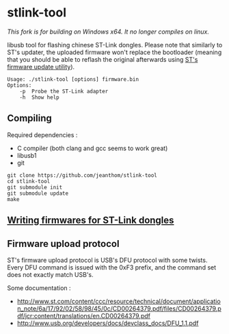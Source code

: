 # stlink-tool

_This fork is for building on Windows x64. It no longer compiles on linux._

libusb tool for flashing chinese ST-Link dongles. Please note that similarly to ST's updater, the uploaded firmware won't replace the bootloader (meaning that you should be able to reflash the original afterwards using [ST's firmware update utility](http://www.st.com/en/development-tools/stsw-link007.html)).

```
Usage: ./stlink-tool [options] firmware.bin
Options:
	-p	Probe the ST-Link adapter
	-h	Show help
```

## Compiling

Required dependencies :

 * C compiler (both clang and gcc seems to work great)
 * libusb1
 * git

```
git clone https://github.com/jeanthom/stlink-tool
cd stlink-tool
git submodule init
git submodule update
make
```

## [Writing firmwares for ST-Link dongles](docs/writing-firmware.md)

## Firmware upload protocol

ST's firmware upload protocol is USB's DFU protocol with some twists. Every DFU command is issued with the 0xF3 prefix, and the command set does not exactly match USB's.

Some documentation :
 * http://www.st.com/content/ccc/resource/technical/document/application_note/6a/17/92/02/58/98/45/0c/CD00264379.pdf/files/CD00264379.pdf/jcr:content/translations/en.CD00264379.pdf
 * http://www.usb.org/developers/docs/devclass_docs/DFU_1.1.pdf
